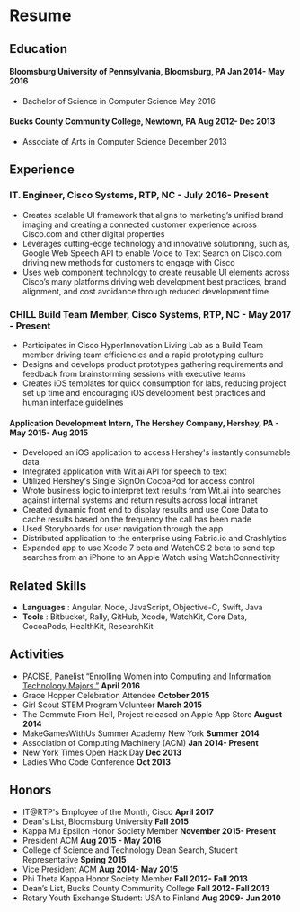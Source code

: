 # Resume

## Education

#### Bloomsburg University of Pennsylvania, Bloomsburg, PA Jan 2014- May 2016
- Bachelor of Science in Computer Science May 2016

#### Bucks County Community College, Newtown, PA Aug 2012- Dec 2013
- Associate of Arts in Computer Science December 2013

## Experience

### IT. Engineer, Cisco Systems, RTP, NC -  July 2016- Present
- Creates scalable UI framework that aligns to marketing’s unified brand imaging and creating a connected customer experience across Cisco.com and other digital properties 
- Leverages cutting-edge technology and innovative solutioning, such as, Google Web Speech API to enable Voice to Text Search on Cisco.com driving new methods for customers to engage with Cisco
- Uses web component technology to create reusable UI elements across Cisco’s many platforms driving web development best practices, brand alignment, and cost avoidance through reduced development time 

### CHILL Build Team Member, Cisco Systems, RTP, NC -  May 2017 - Present
- Participates in Cisco HyperInnovation Living Lab as a Build Team member driving team efficiencies and a rapid prototyping culture
- Designs and develops product prototypes gathering requirements and feedback from brainstorming sessions with executive teams
- Creates iOS templates for quick consumption for labs, reducing project set up time and encouraging iOS development best practices and human interface guidelines

#### Application Development Intern, The Hershey Company, Hershey, PA - May 2015- Aug 2015
- Developed an iOS application to access Hershey's instantly consumable data
- Integrated application with Wit.ai API for speech to text
- Utilized Hershey's Single SignOn CocoaPod for access control
- Wrote business logic to interpret text results from Wit.ai into searches against internal systems and return results across local intranet
- Created dynamic front end to display results and use Core Data to cache results based on the frequency the call has been made
- Used Storyboards for user navigation through the app
- Distributed application to the enterprise using Fabric.io and Crashlytics
- Expanded app to use Xcode 7 beta and WatchOS 2 beta to send top searches from an iPhone to an Apple Watch using WatchConnectivity

## Related Skills

- **Languages** : Angular, Node, JavaScript, Objective-C, Swift, Java
- **Tools** : Bitbucket, Rally, GitHub, Xcode, WatchKit, Core Data, CocoaPods, HealthKit, ResearchKit

## Activities

- PACISE, Panelist [“Enrolling Women into Computing and Information Technology Majors.”](http://bloomsburgu.tumblr.com/post/142413045627/a-group-of-bloomsburg-university-students-recently) **April 2016**
- Grace Hopper Celebration Attendee **October 2015**
- Girl Scout STEM Program Volunteer **March 2015**
- The Commute From Hell, Project released on Apple App Store **August 2014**
- MakeGamesWithUs Summer Academy New York **Summer 2014**
- Association of Computing Machinery (ACM) **Jan 2014- Present**
- New York Times Open Hack Day **Dec 2013**
- Ladies Who Code Conference **Oct 2013**

## Honors

- IT@RTP's Employee of the Month, Cisco **April 2017**
- Dean's List, Bloomsburg University **Fall 2015**
- Kappa Mu Epsilon Honor Society Member **November 2015- Present**
- President ACM **Aug 2015 - May 2016**
- College of Science and Technology Dean Search, Student Representative **Spring 2015**
- Vice President ACM  **Aug 2014- May 2015**
- Phi Theta Kappa Honor Society Member  **Fall 2012- Fall 2013**
- Dean’s List, Bucks County Community College **Fall 2012- Fall 2013**
- Rotary Youth Exchange Student: USA to Finland **Aug 2009- Jun 2010**
